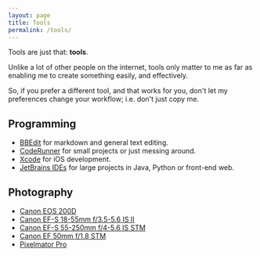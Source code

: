 ```yaml
---
layout: page
title: Tools
permalink: /tools/
---
```


Tools are just that: **tools**.

Unlike a lot of other people on the internet, tools only matter to me as far as enabling
me to create something easily, and effectively. 

So, if you prefer a different tool, and that works for you, don't let my preferences
change your workflow; i.e. don't just copy me.

## Programming
- [BBEdit](https://www.barebones.com/products/bbedit/) for markdown and general text 
editing.
- [CodeRunner](https://coderunnerapp.com) for small projects or just messing around.
- [Xcode](https://developer.apple.com/xcode/) for iOS development.
- [JetBrains IDEs](https://www.jetbrains.com) for large projects in Java, Python or 
front-end web.

## Photography
- [Canon EOS 200D](https://www.canon.co.uk/cameras/eos-200d/)
- [Canon EF-S 18-55mm f/3.5-5.6 IS II](https://www.canon.co.uk/lenses/ef-s-18-55mm-f-3-5-5-6-is-ii-lens/)
- [Canon EF-S 55-250mm f/4-5.6 IS STM](https://www.canon.co.uk/lenses/ef-s-55-250mm-f-4-5-6-is-stm-lens/)
- [Canon EF 50mm f/1.8 STM](https://www.canon.co.uk/lenses/ef-50mm-f-1-8-stm-lens/)
- [Pixelmator Pro](https://www.pixelmator.com/pro/)